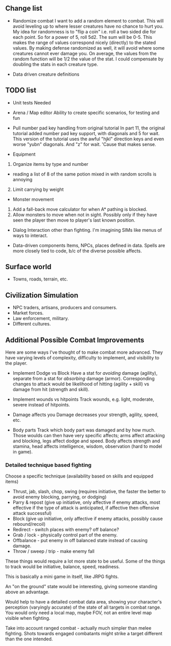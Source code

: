 

## Change list

* Randomize combat
I want to add a random element to combat.  This will avoid leveling up to where lesser creatures have no chance to hurt you.  My idea for randomness is to "flip a coin" i.e. roll a two sided die for each point.  So for a power of 5, roll 5d2.  The sum will be 0-5.  This makes the range of values correspond nicely (directly) to the stated values.
By making defense randomized as well, it will avoid where some creatures cannot ever damage you.  On average, the values from the random function will be 1/2 the value of the stat.  I could compensate by doubling the stats in each creature type.

* Data driven creature definitions

## TODO list

* Unit tests
Needed

* Arena / Map editor
Ability to create specific scenarios, for testing and fun

* Pull number pad key handling from original tutorial
In part 11, the original tutorial added number pad key support, with diagonals and 5 for wait.  This version of the tutorial uses the awful "hjkl" direction keys and even worse "yubn" diagonals. And "z" for wait. 'Cause that makes sense.

* Equipment
1) Organize items by type and number
  * reading a list of 8 of the same potion mixed in with random scrolls is annoying
2) Limit carrying by weight

* Monster movement
1) Add a fall-back move calculator for when A* pathing is blocked.
2) Allow monsters to move when not in sight.
   Possibly only if they have seen the player then move to player's last known position.

* Dialog
Interaction other than fighting.  I'm imagining SIMs like menus of ways to interact.

* Data-driven components
Items, NPCs, places defined in data.
Spells are more closely tied to code, b/c of the diverse possible affects.

## Surface world

* Towns, roads, terrain, etc.

## Civilization Simulation

* NPC traders, artisans, producers and consumers.
* Market forces.
* Law enforcement, military.
* Different cultures.

## Additional Possible Combat Improvements

Here are some ways I've thought of to make combat more advanced.  They have varying levels of complexity, difficulty to implement, and visibility to the player.

* Implement Dodge vs Block
Have a stat for _avoiding_ damage (agility), separate from a stat for _absorbing_ damage (armor).  Corresponding changes to attack would be likelihood of hitting (agility + skill) vs damage from hit (strength and skill).

* Implement wounds vs hitpoints
Track wounds, e.g. light, moderate, severe instead of hitpoints.

* Damage affects you
Damage decreases your strength, agility, speed, etc.

* Body parts
Track which body part was damaged and by how much.  Those woulds can then have very specific affects; arms affect attacking and blocking, legs affect dodge and speed.  Body affects strength and stamina, head affects intelligence, wisdom, observation (hard to model in game).

### Detailed technique based fighting

Choose a specific technique (availability based on skills and equipped items)
* Thrust, jab, slash, chop, swing (requires initiative, the faster the better to avoid enemy blocking, parrying, or dodging)
* Parry & repost (give up initiative, only affective if enemy attacks, most effective if the type of attack is anticipated, if affective then offensive attack successful)
* Block (give up initiative, only affective if enemy attacks, possibly cause rebound/recoil)
* Redirect - switch places with enemy? off balance?
* Grab / lock - physically control part of the enemy.
* Offbalance - put enemy in off balanced state instead of causing damage.
* Throw / sweep / trip - make enemy fall

These things would require a lot more state to be useful.  Some of the things to track would be initiative, balance, speed, readiness.

This is basically a mini game in itself, like JRPG fights.

An "on the ground" state would be interesting, giving someone standing above an advantage.

Would help to have a detailed combat data area, showing your character's perception (varyingly accurate) of the state of all targets in combat range.  You would only need a local map, maybe FOV, not an entire level map visible when fighting.

Take into account ranged combat - actually much simpler than melee fighting.  Shots towards engaged combatants might strike a target different than the one intended.
